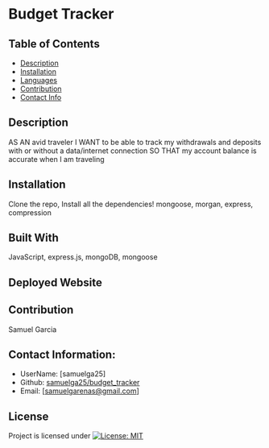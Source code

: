 # Budget Tracker

  ## Table of Contents
  - [Description](#description)
  - [Installation](#installation)
  - [Languages](#languages)
  - [Contribution](#contribution)
  - [Contact Info](#contact-info)

  ## Description
  AS AN avid traveler I WANT to be able to track my withdrawals and deposits with or without a data/internet connection SO THAT my account balance is accurate when I am traveling
  ## Installation
  Clone the repo, Install all the dependencies! mongoose, morgan, express, compression
  ## Built With
  JavaScript, express.js, mongoDB, mongoose

  ## Deployed Website
  
  ## Contribution 
  Samuel Garcia

  ## Contact Information:
  - UserName: [samuelga25]
  - Github: [samuelga25/budget_tracker](https://github.com/samuelga25/budget_tracker)
  - Email: [samuelgarenas@gmail.com]

  ## License
  Project is licensed under
  [![License: MIT](https://img.shields.io/badge/License-MIT-yellow.svg)](https://opensource.org/licenses/MIT)

